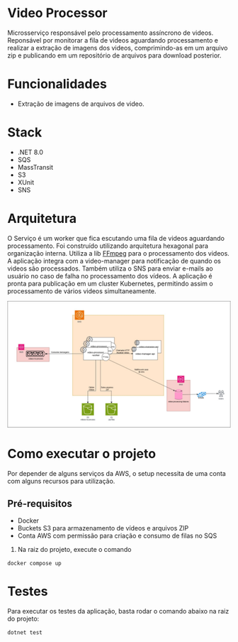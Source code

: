 # Video Processor

Microsserviço responsável pelo processamento assíncrono de videos. Reponsável por monitorar a fila de videos aguardando processamento e realizar a extração de imagens dos videos, comprimindo-as em um arquivo zip e publicando em um repositório de arquivos para download posterior.

# Funcionalidades
- Extração de imagens de arquivos de video.

# Stack
- .NET 8.0
- SQS
- MassTransit
- S3
- XUnit
- SNS

# Arquitetura 
O Serviço é um worker que fica escutando uma fila de videos aguardando processamento. Foi construído utilizando arquitetura hexagonal para organização interna. Utiliza a lib [FFmpeg](https://www.ffmpeg.org/) para o processamento dos videos.
A aplicação integra com a video-manager para notificação de quando os videos são processados. Também utiliza o SNS para enviar e-mails ao usuário no caso de falha no processamento dos vídeos. A aplicação é pronta para publicação em um cluster Kubernetes, permitindo assim o processamento de vários videos simultaneamente.

![Arquitetura](docs/imgs/video-processor-arch.jpg)

# Como executar o projeto
Por depender de alguns serviços da AWS, o setup necessita de uma conta com alguns recursos para utilização.

## Pré-requisitos
- Docker
- Buckets S3 para armazenamento de vídeos e arquivos ZIP
- Conta AWS com permissão para criação e consumo de filas no SQS

1. Na raiz do projeto, execute o comando
```
docker compose up
```

# Testes
Para executar os testes da aplicação, basta rodar o comando abaixo na raiz do projeto:
```
dotnet test
```
